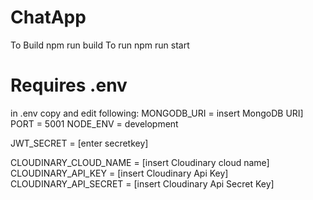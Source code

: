 # ChatApp
To Build
npm run build
To run
npm run start


# Requires .env
in .env copy and edit following:
MONGODB_URI = insert MongoDB URI]
PORT = 5001
NODE_ENV = development

JWT_SECRET = [enter secretkey]

CLOUDINARY_CLOUD_NAME = [insert Cloudinary cloud name]
CLOUDINARY_API_KEY = [insert Cloudinary Api Key]
CLOUDINARY_API_SECRET = [insert Cloudinary Api Secret Key]
